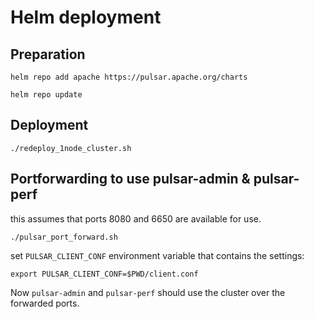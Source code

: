 # Helm deployment

## Preparation

```
helm repo add apache https://pulsar.apache.org/charts
```
```
helm repo update
```


## Deployment 

```
./redeploy_1node_cluster.sh
```

## Portforwarding to use pulsar-admin & pulsar-perf

this assumes that ports 8080 and 6650 are available for use.

```
./pulsar_port_forward.sh
```

set `PULSAR_CLIENT_CONF` environment variable that contains the settings:
```
export PULSAR_CLIENT_CONF=$PWD/client.conf
```

Now `pulsar-admin` and `pulsar-perf` should use the cluster over the forwarded ports.
